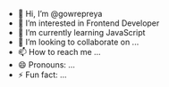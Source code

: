 - 👋 Hi, I’m @gowrepreya
- 👀 I’m interested in Frontend Developer 
- 🌱 I’m currently learning JavaScript 
- 💞️ I’m looking to collaborate on ...
- 📫 How to reach me ...
- 😄 Pronouns: ...
- ⚡ Fun fact: ...

<!---
gowrepreya/gowrepreya is a ✨ special ✨ repository because its `README.md` (this file) appears on your GitHub profile.
You can click the Preview link to take a look at your changes.
--->
